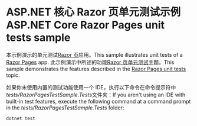 # <a name="aspnet-core-razor-pages-unit-tests-sample"></a><span data-ttu-id="d6844-101">ASP.NET 核心 Razor 页单元测试示例</span><span class="sxs-lookup"><span data-stu-id="d6844-101">ASP.NET Core Razor Pages unit tests sample</span></span>

<span data-ttu-id="d6844-102">本示例演示的单元测试[Razor 页](https://docs.microsoft.com/aspnet/core/mvc/razor-pages)应用。</span><span class="sxs-lookup"><span data-stu-id="d6844-102">This sample illustrates unit tests of a [Razor Pages](https://docs.microsoft.com/aspnet/core/mvc/razor-pages) app.</span></span> <span data-ttu-id="d6844-103">此示例演示中所述的功能[Razor 页单元测试](https://docs.microsoft.com/aspnet/core/test/razor-pages-tests)主题。</span><span class="sxs-lookup"><span data-stu-id="d6844-103">This sample demonstrates the features described in the [Razor Pages unit tests](https://docs.microsoft.com/aspnet/core/test/razor-pages-tests) topic.</span></span>

<span data-ttu-id="d6844-104">如果你未使用内置的测试功能使用一个 IDE，执行以下命令在命令提示符中*tests/RazorPagesTestSample.Tests*文件夹：</span><span class="sxs-lookup"><span data-stu-id="d6844-104">If you aren't using an IDE with built-in test features, execute the following command at a command prompt in the *tests/RazorPagesTestSample.Tests* folder:</span></span>

```console
dotnet test
```
